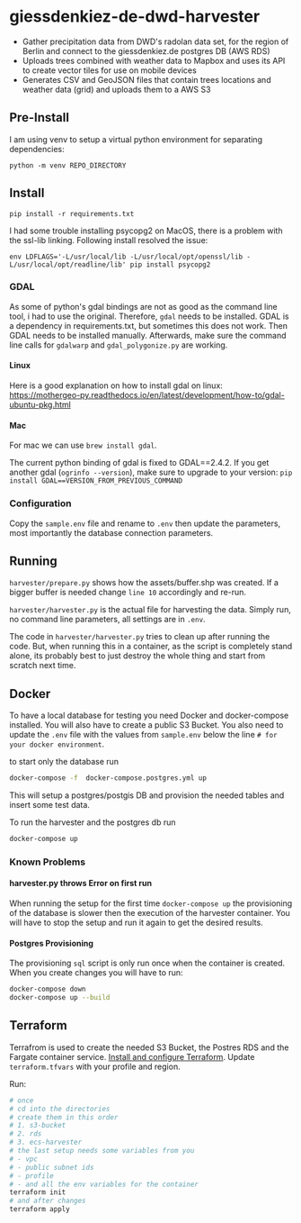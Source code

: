 # giessdenkiez-de-dwd-harvester

- Gather precipitation data from DWD's radolan data set, for the region of Berlin and connect to the giessdenkiez.de postgres DB (AWS RDS)
- Uploads trees combined with weather data to Mapbox and uses its API to create vector tiles for use on mobile devices
- Generates CSV and GeoJSON files that contain trees locations and weather data (grid) and uploads them to a AWS S3 

## Pre-Install

I am using venv to setup a virtual python environment for separating dependencies:
```
python -m venv REPO_DIRECTORY
```

## Install
```
pip install -r requirements.txt
```

I had some trouble installing psycopg2 on MacOS, there is a problem with the ssl-lib linking. Following install resolved the issue:

```
env LDFLAGS='-L/usr/local/lib -L/usr/local/opt/openssl/lib -L/usr/local/opt/readline/lib' pip install psycopg2
```

### GDAL

As some of python's gdal bindings are not as good as the command line tool, i had to use the original. Therefore, `gdal` needs to be installed. GDAL is a dependency in requirements.txt, but sometimes this does not work. Then GDAL needs to be installed manually. Afterwards, make sure the command line calls for `gdalwarp` and `gdal_polygonize.py` are working.

#### Linux

Here is a good explanation on how to install gdal on linux: https://mothergeo-py.readthedocs.io/en/latest/development/how-to/gdal-ubuntu-pkg.html

#### Mac

For mac we can use `brew install gdal`.

The current python binding of gdal is fixed to GDAL==2.4.2. If you get another gdal (`ogrinfo --version`), make sure to upgrade to your version: `pip install GDAL==VERSION_FROM_PREVIOUS_COMMAND`

### Configuration

Copy the `sample.env` file and rename to `.env` then update the parameters, most importantly the database connection parameters.

## Running

`harvester/prepare.py` shows how the assets/buffer.shp was created. If a bigger buffer is needed change `line 10` accordingly and re-run.

`harvester/harvester.py` is the actual file for harvesting the data. Simply run, no command line parameters, all settings are in `.env`.

The code in `harvester/harvester.py` tries to clean up after running the code. But, when running this in a container, as the script is completely stand alone, its probably best to just destroy the whole thing and start from scratch next time.

## Docker

To have a local database for testing you need Docker and docker-compose installed. You will also have to create a public S3 Bucket. You also need to update the `.env` file with the values from `sample.env` below the line `# for your docker environment`.  

to start only the database run

```bash
docker-compose -f  docker-compose.postgres.yml up
```

This will setup a postgres/postgis DB and provision the needed tables and insert some test data.

To run the harvester and the postgres db run 

```bash
docker-compose up
```

### Known Problems

#### harvester.py throws Error on first run 

When running the setup for the first time `docker-compose up` the provisioning of the database is slower then the execution of the harvester container. You will have to stop the setup and run it again to get the desired results.

#### Postgres Provisioning

The provisioning `sql` script is only run once when the container is created. When you create changes you will have to run:

```bash
docker-compose down
docker-compose up --build

```


## Terraform

Terrafrom is used to create the needed S3 Bucket, the Postres RDS and the Fargate container service. [Install and configure Terraform](https://learn.hashicorp.com/terraform?track=getting-started#getting-started). Update `terraform.tfvars` with your profile and region.

Run:

```bash
# once
# cd into the directories
# create them in this order
# 1. s3-bucket
# 2. rds
# 3. ecs-harvester
# the last setup needs some variables from you
# - vpc
# - public subnet ids
# - profile
# - and all the env variables for the container
terraform init
# and after changes
terraform apply
```
